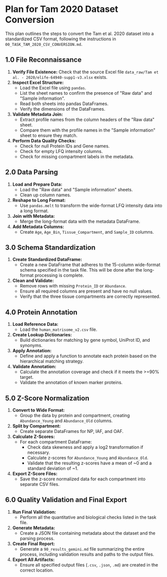 # Plan for Tam 2020 Dataset Conversion

This plan outlines the steps to convert the Tam et al. 2020 dataset into a standardized CSV format, following the instructions in `00_TASK_TAM_2020_CSV_CONVERSION.md`.

## 1.0 File Reconnaissance

1.  **Verify File Existence:** Check that the source Excel file `data_raw/Tam et al. - 2020/elife-64940-supp1-v3.xlsx` exists.
2.  **Inspect Excel Structure:**
    *   Load the Excel file using `pandas`.
    *   List the sheet names to confirm the presence of "Raw data" and "Sample information".
    *   Read both sheets into pandas DataFrames.
    *   Verify the dimensions of the DataFrames.
3.  **Validate Metadata Join:**
    *   Extract profile names from the column headers of the "Raw data" sheet.
    *   Compare them with the profile names in the "Sample information" sheet to ensure they match.
4.  **Perform Data Quality Checks:**
    *   Check for null Protein IDs and Gene names.
    *   Check for empty LFQ intensity columns.
    *   Check for missing compartment labels in the metadata.

## 2.0 Data Parsing

1.  **Load and Prepare Data:**
    *   Load the "Raw data" and "Sample information" sheets.
    *   Clean up column names.
2.  **Reshape to Long Format:**
    *   Use `pandas.melt` to transform the wide-format LFQ intensity data into a long format.
3.  **Join with Metadata:**
    *   Merge the long-format data with the metadata DataFrame.
4.  **Add Metadata Columns:**
    *   Create `Age`, `Age_Bin`, `Tissue_Compartment`, and `Sample_ID` columns.

## 3.0 Schema Standardization

1.  **Create Standardized DataFrame:**
    *   Create a new DataFrame that adheres to the 15-column wide-format schema specified in the task file. This will be done after the long-format processing is complete.
2.  **Clean and Validate:**
    *   Remove rows with missing `Protein_ID` or `Abundance`.
    *   Ensure all required columns are present and have no null values.
    *   Verify that the three tissue compartments are correctly represented.

## 4.0 Protein Annotation

1.  **Load Reference Data:**
    *   Load the `human_matrisome_v2.csv` file.
2.  **Create Lookup Dictionaries:**
    *   Build dictionaries for matching by gene symbol, UniProt ID, and synonyms.
3.  **Apply Annotation:**
    *   Define and apply a function to annotate each protein based on the hierarchical matching strategy.
4.  **Validate Annotation:**
    *   Calculate the annotation coverage and check if it meets the >=90% target.
    *   Validate the annotation of known marker proteins.

## 5.0 Z-Score Normalization

1.  **Convert to Wide Format:**
    *   Group the data by protein and compartment, creating `Abundance_Young` and `Abundance_Old` columns.
2.  **Split by Compartment:**
    *   Create separate DataFrames for NP, IAF, and OAF.
3.  **Calculate Z-Scores:**
    *   For each compartment DataFrame:
        *   Check data skewness and apply a log2 transformation if necessary.
        *   Calculate z-scores for `Abundance_Young` and `Abundance_Old`.
        *   Validate that the resulting z-scores have a mean of ~0 and a standard deviation of ~1.
4.  **Export Z-Score Files:**
    *   Save the z-score normalized data for each compartment into separate CSV files.

## 6.0 Quality Validation and Final Export

1.  **Run Final Validation:**
    *   Perform all the quantitative and biological checks listed in the task file.
2.  **Generate Metadata:**
    *   Create a JSON file containing metadata about the dataset and the parsing process.
3.  **Create Final Report:**
    *   Generate a `90_results_gemini.md` file summarizing the entire process, including validation results and paths to the output files.
4.  **Export All Artifacts:**
    *   Ensure all specified output files (`.csv`, `.json`, `.md`) are created in the correct location.
